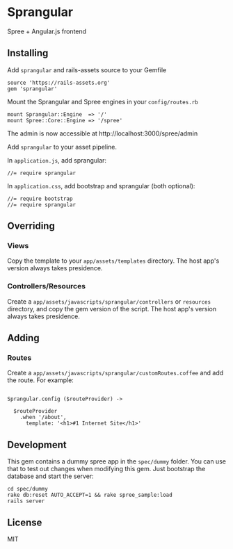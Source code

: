 # Sprangular

Spree + Angular.js frontend

## Installing

Add `sprangular` and rails-assets source to your Gemfile

```
source 'https://rails-assets.org'
gem 'sprangular'
```

Mount the Sprangular and Spree engines in your `config/routes.rb`

```
mount Sprangular::Engine  => '/'
mount Spree::Core::Engine => '/spree'
```

The admin is now accessible at http://localhost:3000/spree/admin


Add `sprangular` to your asset pipeline.

In `application.js`, add sprangular:

```
//= require sprangular
```

In `application.css`, add bootstrap and sprangular (both optional):

```
//= require bootstrap
//= require sprangular
```

## Overriding

### Views

Copy the template to your `app/assets/templates` directory. The host app's version always takes presidence.

### Controllers/Resources

Create a `app/assets/javascripts/sprangular/controllers` or `resources` directory, and copy the gem version of the script. The host app's version always takes presidence.

## Adding

### Routes

Create a `app/assets/javascripts/sprangular/customRoutes.coffee` and add the route. For example:

```

Sprangular.config ($routeProvider) ->

  $routeProvider
    .when '/about',
      template: '<h1>#1 Internet Site</h1>'
```


## Development

This gem contains a dummy spree app in the `spec/dummy` folder. You can use that to test out changes when modifying this gem. Just bootstrap the database and start the server:

```
cd spec/dummy
rake db:reset AUTO_ACCEPT=1 && rake spree_sample:load
rails server
```

## License

MIT
